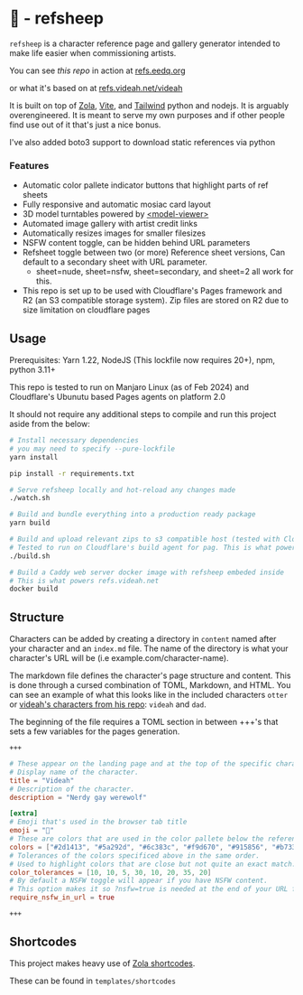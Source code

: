 # 🐑 - refsheep

`refsheep` is a character reference page and gallery generator intended to make life easier when commissioning artists.

You can see _this repo_ in action at [refs.eedq.org](https://refs.eedq.org/otter)

or what it's based on at [refs.videah.net/videah](https://refs.videah.net/videah/)


It is built on top of [Zola](https://www.getzola.org), [Vite](https://vitejs.dev), and [Tailwind](https://tailwindcss.com)
python and nodejs.
It is arguably overengineered. It is meant to serve my own purposes and if other people find use out of it that's just a nice bonus.

I've also added boto3 support to download static references via python
### Features
- Automatic color pallete indicator buttons that highlight parts of ref sheets
- Fully responsive and automatic mosiac card layout
- 3D model turntables powered by [\<model-viewer\>](https://modelviewer.dev)
- Automated image gallery with artist credit links
- Automatically resizes images for smaller filesizes
- NSFW content toggle, can be hidden behind URL parameters
- Refsheet toggle between two (or more) Reference sheet versions, Can default to a secondary sheet with URL parameter.
  - sheet=nude, sheet=nsfw, sheet=secondary, and sheet=2 all work for this. 
- This repo is set up to be used with Cloudflare's Pages framework and R2 (an S3 compatible storage system). Zip files
are stored on R2 due to size limitation on cloudflare pages
## Usage
Prerequisites: Yarn 1.22, NodeJS (This lockfile now requires 20+), npm, python 3.11+

This repo is tested to run on Manjaro Linux (as of Feb 2024) and Cloudflare's Ubunutu based Pages agents on platform 2.0

It should not require any additional steps to compile and run this project aside from the below:
```bash
# Install necessary dependencies
# you may need to specify --pure-lockfile
yarn install

pip install -r requirements.txt

# Serve refsheep locally and hot-reload any changes made
./watch.sh

# Build and bundle everything into a production ready package
yarn build

# Build and upload relevant zips to s3 compatible host (tested with Cloudflare R2)
# Tested to run on Cloudflare's build agent for pag. This is what powers refs.eedq.org
./build.sh 

# Build a Caddy web server docker image with refsheep embeded inside
# This is what powers refs.videah.net
docker build
```


## Structure

Characters can be added by creating a directory in `content` named after your character and an `index.md` file.
The name of the directory is what your character's URL will be (i.e example.com/character-name).

The markdown file defines the character's page structure and content. This is done through a cursed combination of TOML, Markdown, and HTML.
You can see an example of what this looks like in the included characters `otter` or [videah's characters from his repo](https://github.com/videah/refsheep): `videah` and `dad`.

The beginning of the file requires a TOML section in between +++'s that sets a few variables for the pages generation.

```
+++
```
```toml
# These appear on the landing page and at the top of the specific characters page
# Display name of the character.
title = "Videah"
# Description of the character.
description = "Nerdy gay werewolf"

[extra]
# Emoji that's used in the browser tab title
emoji = "🐺"
# These are colors that are used in the color pallete below the reference sheet.
colors = ["#2d1413", "#5a292d", "#6c383c", "#f9d670", "#915856", "#b73341", "#6baac5", "#f6cfc9"]
# Tolerances of the colors specificed above in the same order.
# Used to highlight colors that are close but not quite an exact match.
color_tolerances = [10, 10, 5, 30, 10, 20, 35, 20]
# By default a NSFW toggle will appear if you have NSFW content.
# This option makes it so ?nsfw=true is needed at the end of your URL for that to appear.
require_nsfw_in_url = true
```
```
+++
```

## Shortcodes

This project makes heavy use of [Zola shortcodes](https://www.getzola.org/documentation/content/shortcodes).

These can be found in `templates/shortcodes`
